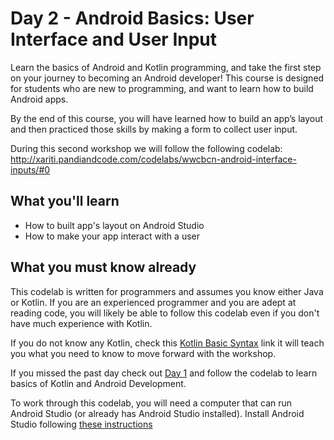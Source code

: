 # Day 2 - Android Basics: User Interface and User Input

Learn the basics of Android and Kotlin programming, and take the first step on your journey to becoming an Android developer! This course is designed for students who are new to programming, and want to learn how to build Android apps. 

By the end of this course, you will have learned how to build an app’s layout and then practiced those skills by making a form to collect user input.

During this second workshop we will follow the following codelab:
http://xariti.pandiandcode.com/codelabs/wwcbcn-android-interface-inputs/#0

## What you'll learn

- How to built app's layout on Android Studio
- How to make your app interact with a user

## What you must know already

This codelab is written for programmers and assumes you know either Java or Kotlin. If you are an experienced programmer and you are adept at reading code, you will likely be able to follow this codelab even if you don't have much experience with Kotlin.

If you do not know any Kotlin, check this [Kotlin Basic Syntax](https://kotlinlang.org/docs/reference/basic-syntax.html) link it will teach you what you need to know to move forward with the workshop. 

If you missed the past day check out [Day 1](https://github.com/WomenWhoCode/AndroidWorkshops_BCN/blob/master/Day%201%20-%20Kotlin%20Basics/README.md) and follow the codelab to learn basics of Kotlin and Android Development. 

To work through this codelab, you will need a computer that can run Android Studio (or already has Android Studio installed). Install Android Studio following [these instructions](https://github.com/WomenWhoCode/AndroidWorkshops_BCN/blob/master/Installation.md)
